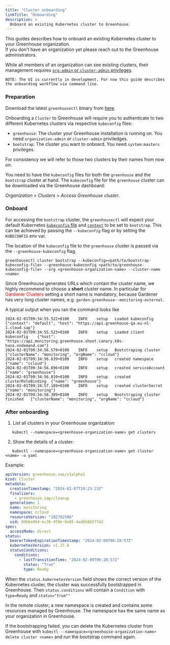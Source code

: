 ```yaml
---
title: "Cluster onboarding"
linkTitle: "Onboarding"
description: >
  Onboard an existing Kubernetes cluster to Greenhouse.
---
```


This guides describes how to onboard an existing Kubernetes cluster to your Greenhouse organization.  
If you don't have an organization yet please reach out to the Greenhouse administrators.

While all members of an organization can see existing clusters, their management requires [`org-admin` or `cluster-admin` privileges](./../../getting-started/core-concepts/organizations.md).

```
NOTE: The UI is currently in development. For now this guide describes the onboarding workflow via command line.
```

### Preparation

Download the latest `greenhousectl` binary from [here](https://github.com/cloudoperators/greenhouse/releases).

Onboarding a `Cluster` to Greenhouse will require you to authenticate to two different Kubernetes clusters via respective `kubeconfig` files:

- `greenhouse`: The cluster your Greenhouse installation is running on. You need `organization-admin` or `cluster-admin` priviledges.
- `bootstrap`: The cluster you want to onboard. You need `system:masters` privileges.

For consistency we will refer to those two clusters by their names from now on.

You need to have the `kubeconfig` files for both the `greenhouse` and the `bootstrap` cluster at hand. The `kubeconfig` file for the `greenhouse` cluster can be downloaded via the Greenhouse dashboard:

_Organization_ > _Clusters_ > _Access Greenhouse cluster_.

### Onboard

For accessing the `bootstrap` cluster, the `greenhousectl` will expect your default Kubernetes [`kubeconfig` file](https://kubernetes.io/docs/concepts/configuration/organize-cluster-access-kubeconfig/) and [`context`](https://kubernetes.io/docs/reference/kubectl/generated/kubectl_config/kubectl_config_use-context/) to be set to `bootstrap`. This can be achieved by passing the `--kubeconfig` flag or by setting the `KUBECONFIG` env var.

The location of the `kubeconfig` file to the `greenhouse` cluster is passed via the `--greenhouse-kubeconfig` flag.

```commandline
greenhousectl cluster bootstrap --kubeconfig=<path/to/bootstrap-kubeconfig-file> --greenhouse-kubeconfig <path/to/greenhouse-kubeconfig-file> --org <greenhouse-organization-name> --cluster-name <name>
```

Since Greenhouse generates URLs which contain the cluster name, we highly recommend to choose a **short** cluster name.
In particular for <span style="color:red">Gardener Clusters</span> setting a short name is mandatory, because Gardener has very long cluster names, e.g. `garden-greenhouse--monitoring-external`.

A typical output when you ran the command looks like

```commandline
2024-02-01T09:34:55.522+0100	INFO	setup	Loaded kubeconfig	{"context": "default", "host": "https://api.greenhouse-qa.eu-nl-1.cloud.sap"}
2024-02-01T09:34:55.523+0100	INFO	setup	Loaded client kubeconfig	{"host": "https://api.monitoring.greenhouse.shoot.canary.k8s-hana.ondemand.com"}
2024-02-01T09:34:56.579+0100	INFO	setup	Bootstraping cluster	{"clusterName": "monitoring", "orgName": "ccloud"}
2024-02-01T09:34:56.639+0100	INFO	setup	created namespace	{"name": "ccloud"}
2024-02-01T09:34:56.696+0100	INFO	setup	created serviceAccount	{"name": "greenhouse"}
2024-02-01T09:34:56.810+0100	INFO	setup	created clusterRoleBinding	{"name": "greenhouse"}
2024-02-01T09:34:57.189+0100	INFO	setup	created clusterSecret	{"name": "monitoring"}
2024-02-01T09:34:58.309+0100	INFO	setup	Bootstraping cluster finished	{"clusterName": "monitoring", "orgName": "ccloud"}
```

### After onboarding

1. List all clusters in your Greenhouse organization:

```
   kubectl --namespace=<greenhouse-organization-name> get clusters
```

2. Show the details of a cluster:

```
   kubectl --namespace=<greenhouse-organization-name> get cluster <name> -o yaml
```

Example:

```yaml
apiVersion: greenhouse.sap/v1alpha1
kind: Cluster
metadata:
  creationTimestamp: "2024-02-07T10:23:23Z"
  finalizers:
    - greenhouse.sap/cleanup
  generation: 1
  name: monitoring
  namespace: ccloud
  resourceVersion: "282792586"
  uid: 0db6e464-ec36-459e-8a05-4ad668b57f42
spec:
  accessMode: direct
status:
  bearerTokenExpirationTimestamp: "2024-02-09T06:28:57Z"
  kubernetesVersion: v1.27.8
  statusConditions:
    conditions:
      - lastTransitionTime: "2024-02-09T06:28:57Z"
        status: "True"
        type: Ready
```

When the `status.kubernetesVersion` field shows the correct version of the Kubernetes cluster, the cluster was successfully bootstrapped in Greenhouse.
Then `status.conditions` will contain a `Condition` with `type=Ready` and `status="true""`

In the remote cluster, a new namespace is created and contains some resources managed by Greenhouse.
The namespace has the same name as your organization in Greenhouse.

If the bootstrapping failed, you can delete the Kubernetes cluster from Greenhouse with `kubectl --namespace=<greenhouse-organization-name> delete cluster <name>` and run the bootstrap command again.
